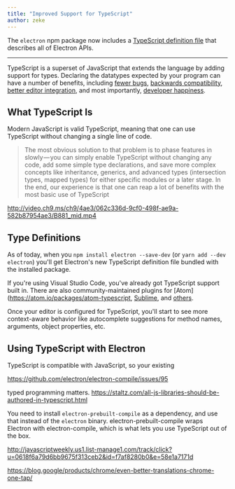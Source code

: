 ```yaml
---
title: "Improved Support for TypeScript"
author: zeke
---
```


The `electron` npm package now includes a [TypeScript definition file](http://definitelytyped.org/) that
describes all of Electron APIs.

---

TypeScript is a superset of JavaScript that extends the language by adding
support for types. Declaring the datatypes expected by your program can have a
number of benefits, including
[fewer bugs](https://slack.engineering/typescript-at-slack-a81307fa288d),
[backwards compatibility](http://www.developerhandbook.com/typescript/typescript-beginners-guide/),
[better editor integration](https://code.visualstudio.com/docs/editor/intellisense),
and most importantly,
[developer happiness](https://stackoverflow.com/insights/survey/2017#technology-most-loved-dreaded-and-wanted-languages).

## What TypeScript Is

Modern JavaScript is valid TypeScript, meaning that one can use TypeScript
without changing a single line of code.

> The most obvious solution to that problem is to phase features in slowly — you can simply enable TypeScript without changing any code, add some simple type declarations, and save more complex concepts like inheritance, generics, and advanced types (intersection types, mapped types) for either specific modules or a later stage. In the end, our experience is that one can reap a lot of benefits with the most basic use of TypeScript


http://video.ch9.ms/ch9/4ae3/062c336d-9cf0-498f-ae9a-582b87954ae3/B881_mid.mp4

## Type Definitions


As of today, when you `npm install electron --save-dev` (or `yarn add --dev electron`)
you'll get Electron's new TypeScript definition file bundled with the installed
package.

If you're using Visual Studio Code, you've already got TypeScript support built in.
There are also community-maintained plugins for
[Atom](https://atom.io/packages/atom-typescript,
[Sublime](https://github.com/Microsoft/TypeScript-Sublime-Plugin),
and
[others](https://www.typescriptlang.org/index.html#download-links).

Once your editor is configured for TypeScript, you'll start to see more
context-aware behavior like autocomplete suggestions for method names,
arguments, object properties, etc.

## Using TypeScript with Electron

TypeScript is compatible with JavaScript, so your existing



https://github.com/electron/electron-compile/issues/95

typed programming matters. https://staltz.com/all-js-libraries-should-be-authored-in-typescript.html


You need to install `electron-prebuilt-compile` as a dependency, and use that instead of the `electron` binary. electron-prebuilt-compile wraps Electron with electron-compile, which is what lets you use TypeScript out of the box.



http://javascriptweekly.us1.list-manage1.com/track/click?u=0618f6a79d6bb9675f313ceb2&id=f7af8280b0&e=58e1a7171d


https://blog.google/products/chrome/even-better-translations-chrome-one-tap/
